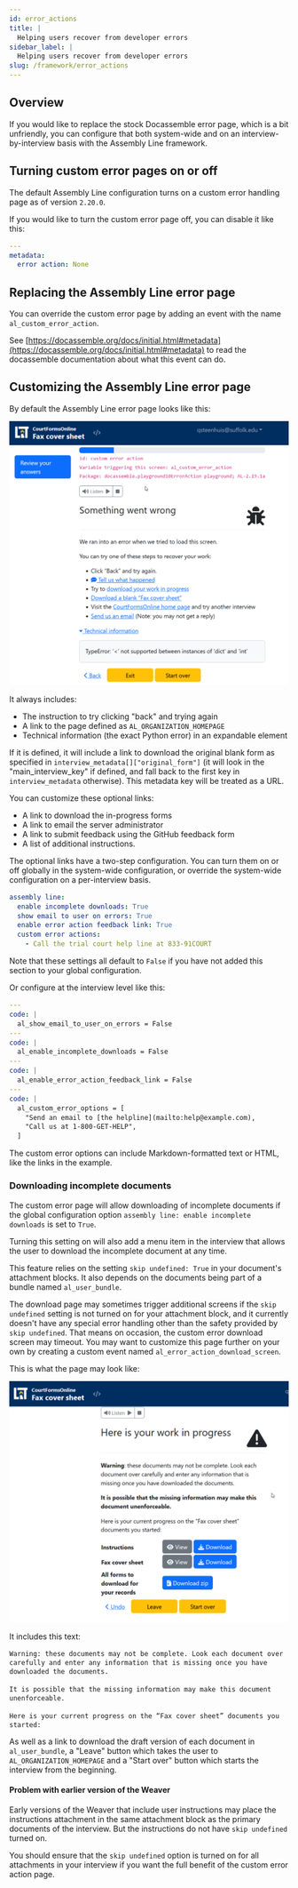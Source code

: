```yaml
---
id: error_actions
title: |
  Helping users recover from developer errors
sidebar_label: |
  Helping users recover from developer errors
slug: /framework/error_actions
---
```


## Overview

If you would like to replace the stock Docassemble error page,
which is a bit unfriendly, you can configure that both system-wide
and on an interview-by-interview basis with the Assembly Line framework.

## Turning custom error pages on or off

The default Assembly Line configuration turns on a custom error handling page as of version 
`2.20.0`.

If you would like to turn the custom error page off, you can disable it like
this:

```yaml
---
metadata:
  error action: None
```

## Replacing the Assembly Line error page

You can override the custom error page by adding an event with the name `al_custom_error_action`.

See [https://docassemble.org/docs/initial.html#metadata](https://docassemble.org/docs/initial.html#metadata) to read the docassemble documentation about
what this event can do.

## Customizing the Assembly Line error page

By default the Assembly Line error page looks like this:

![](../assets/error_action_example.png)

It always includes:

* The instruction to try clicking "back" and trying again
* A link to the page defined as `AL_ORGANIZATION_HOMEPAGE`
* Technical information (the exact Python error) in an expandable element

If it is defined, it will include a link to download the original blank form as specified in  `interview_metadata[]["original_form"]` (it will look in the "main_interview_key" if defined, and fall back to the first key in `interview_metadata` otherwise). This metadata key will be treated as a URL.

You can customize these optional links:

* A link to download the in-progress forms
* A link to email the server administrator
* A link to submit feedback using the GitHub feedback form
* A list of additional instructions.

The optional links have a two-step configuration. You can turn them
on or off globally in the system-wide configuration, or override the 
system-wide configuration on a per-interview basis.

```yaml
assembly line:
  enable incomplete downloads: True
  show email to user on errors: True
  enable error action feedback link: True
  custom error actions:
    - Call the trial court help line at 833-91COURT
```

Note that these settings all default to `False` if you have not added this section to
your global configuration.

Or configure at the interview level like this:

```yaml
---
code: |
  al_show_email_to_user_on_errors = False
---
code: |
  al_enable_incomplete_downloads = False
---
code: |
  al_enable_error_action_feedback_link = False
---
code: |
  al_custom_error_options = [
    "Send an email to [the helpline](mailto:help@example.com),
    "Call us at 1-800-GET-HELP",
  ]
```

The custom error options can include Markdown-formatted text or HTML, like the links in the example.

### Downloading incomplete documents

The custom error page will allow downloading of incomplete documents if
the global configuration option `assembly line: enable incomplete downloads` is set to `True`.

Turning this setting on will also add a menu item in the interview that allows the user
to download the incomplete document at any time.

This feature relies on the setting `skip undefined: True` in your document's attachment blocks.
It also depends on the documents being part of a bundle named `al_user_bundle`.

The download page may sometimes trigger additional screens if the `skip undefined` setting is not
turned on for your attachment block, and it currently doesn't have any special error handling
other than the safety provided by `skip undefined`. That means on occasion, the custom error
download screen may timeout. You may want to customize this page further on your own by creating
a custom event named `al_error_action_download_screen`.

This is what the page may look like:

![](../assets/error_action_download_screen.png)

It includes this text:

```
Warning: these documents may not be complete. Look each document over carefully and enter any information that is missing once you have downloaded the documents.

It is possible that the missing information may make this document unenforceable.

Here is your current progress on the “Fax cover sheet” documents you started:
```

As well as a link to download the draft version of each document in `al_user_bundle`,
a "Leave" button which takes the user to `AL_ORGANIZATION_HOMEPAGE` and a "Start over"
button which starts the interview from the beginning.

#### Problem with earlier version of the Weaver

Early versions of the Weaver that include user instructions may place the instructions attachment
in the same attachment block as the primary documents of the interview. But the instructions
do not have `skip undefined` turned on.

You should ensure that the `skip undefined` option is turned on for all attachments in your
interview if you want the full benefit of the custom error action page.